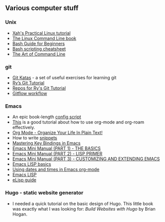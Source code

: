 ## Various computer stuff

### Unix
- [Xah's Practical Linux tutorial](http://xahlee.info/linux/linux_index.html)
- [The Linux Command Line book](https://linuxcommand.org/tlcl.php)
- [Bash Guide for Beginners](https://tldp.org/LDP/Bash-Beginners-Guide/html/index.html)
- [Bash scripting cheatsheet](https://devhints.io/bash)
- [The Art of Command Line](https://github.com/jlevy/the-art-of-command-line)

### git
- [Git Katas](https://github.com/eficode-academy/git-katas) - a set of useful exercises for learning git
- [Ry’s Git Tutorial](https://hamwaves.com/collaboration/doc/rypress.com/index.html)
- [Repos for Ry's Git Tutorial](https://github.com/syn-bit/ry-s-git-tutorial)
- [Gitflow workflow](https://www.atlassian.com/git/tutorials/comparing-workflows/gitflow-workflow)

### Emacs
- An epic book-length [config script](https://github.com/alhassy/emacs.d) 
- [This](https://d12frosted.io/posts/2020-06-23-task-management-with-roam-vol1.html) is a good tutorial about how to use org-mode and org-roam effectively.
- [Org Mode - Organize Your Life In Plain Text!](http://doc.norang.ca/org-mode.html#Projects)
- How to write [snippets](https://joaotavora.github.io/yasnippet/snippet-development.html)
- [Mastering Key Bindings in Emacs](https://www.masteringemacs.org/article/mastering-key-bindings-emacs)
- [Emacs Mini Manual (PART 1) - THE BASICS](https://tuhdo.github.io/emacs-tutor.html)
- [Emacs Mini Manual (PART 2) - LISP PRIMER](https://tuhdo.github.io/emacs-tutor2.html)
- [Emacs Mini Manual (PART 3) - CUSTOMIZING AND EXTENDING EMACS](https://tuhdo.github.io/emacs-tutor3.html)
- [Emacs LISP basics](http://ergoemacs.org/emacs/elisp_basics.html)
- [Using dates and times in Emacs org-mode](http://members.optusnet.com.au/~charles57/GTD/org_dates)
- [Emacs LISP](https://caiorss.github.io/Emacs-Elisp-Programming/Elisp_Programming.html#sec-1)
- [eLisp guide](https://github.com/chrisdone-archive/elisp-guide?tab=readme-ov-file)

### Hugo - static website generator
- I needed a quick tutorial on the basic design of Hugo. This little book was exactly what I was looking for: _Build Websites with Hugo_ by Brian Hogan.

